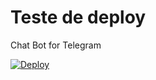 # Teste de deploy
Chat Bot for Telegram

[![Deploy](https://www.herokucdn.com/deploy/button.svg)](https://heroku.com/deploy)

